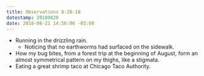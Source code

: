 ```yaml
---
title: Observations 8-20-18
datestamp: 20180820
date: 2018-08-21 14:56:00 -05:00
---
```


- Running in the drizzling rain.
	- Noticing that no earthworms had surfaced on the sidewalk.
- How my bug bites, from a forest trip at the beginning of August, form an almost symmetrical pattern on my thighs, like a stigmata.
- Eating a great shrimp taco at Chicago Taco Authority.
